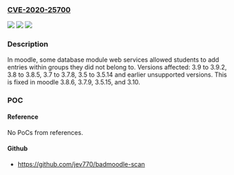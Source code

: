 ### [CVE-2020-25700](https://cve.mitre.org/cgi-bin/cvename.cgi?name=CVE-2020-25700)
![](https://img.shields.io/static/v1?label=Product&message=moodle&color=blue)
![](https://img.shields.io/static/v1?label=Version&message=n%2Fa&color=blue)
![](https://img.shields.io/static/v1?label=Vulnerability&message=CWE-89&color=brighgreen)

### Description

In moodle, some database module web services allowed students to add entries within groups they did not belong to. Versions affected: 3.9 to 3.9.2, 3.8 to 3.8.5, 3.7 to 3.7.8, 3.5 to 3.5.14 and earlier unsupported versions. This is fixed in moodle 3.8.6, 3.7.9, 3.5.15, and 3.10.

### POC

#### Reference
No PoCs from references.

#### Github
- https://github.com/jev770/badmoodle-scan

